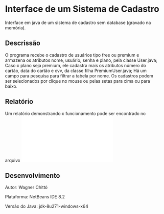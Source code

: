 # Interface de um Sistema de Cadastro
Interface em java de um sistema de cadastro sem database (gravado na memória).

## Descrissão
O programa recebe o cadastro de usuários tipo free ou premium e armazena os atributos nome, usuário, senha e plano, pela classe User.java;
Caso o plano seja premium, ele cadastra mais os atributos número do cartão, data do cartão e cvv, da classe filha PremiumUser.java;
Há um campo para pesquisa para filtrar a tabela por nome.
Os cadastros podem ser selecionados por clique no mouse ou pelas setas para cima ou para baixo.

## Relatório
Um relatório demonstrando o funcionamento pode ser encontrado no arquivo ![Relatório.md](./Relatório.md)

## Desenvolvimento
Autor: Wagner Chittó

Plataforma: NetBeans IDE 8.2

Versão do Java: jdk-8u271-windows-x64

